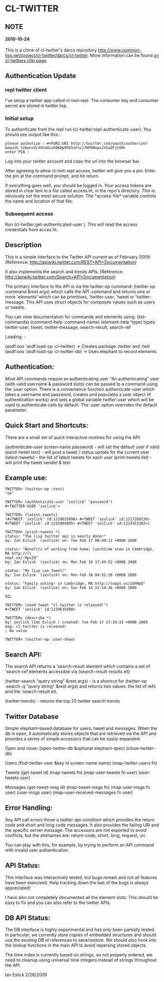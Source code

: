 # CL-TWITTER

## NOTE

#### 2010-10-24

This is a clone of cl-twitter's darcs repository http://www.common-lisp.net/project/cl-twitter/darcs/cl-twitter.
More information can be found [on cl-twitters cliki page](http://common-lisp.net/project/cl-twitter/).


## Authentication Update


### repl twitter client

I've setup a twitter app called cl-twit-repl. The consumer key and consumer secret are stored in twitter.lisp.

### Initial setup

To authenticate from the repl run (cl-twitter:repl-authenticate-user).
You should see output like this :

    please authorize : #<PURI:URI http://twitter.com/oauth/authorize?&oauth_token=ZcXVnoHiuhQKDp9hk5sFscj7NP0Nopx235aZFjn5M>
    enter PIN :   

Log into your twitter account and copy the url into the browser bar.

After agreeing to allow cl-twit-repl access, twitter will give you a pin.
Enter the pin at the command prompt, and hit return.

If everything goes well, you should be logged in.
Your access tokens are stored in clear text in a file called access.ht, in the repo's directory.
This is obviously not the most secure solution.
The \*access-file\* variable controls the name and location of that file.

### Subsequent access

Run (cl-twitter:get-authenticated-user <user name> ). This will read the access credentials from acces.ht.


## Description 
	
This is a simple interface to the Twitter API current as of February 2009:
(Reference: http://apiwiki.twitter.com/REST+API+Documentation)

It also implements the search and trends APIs.
(Reference: http://apiwiki.twitter.com/Search+API+Documentation)

The primary interface to the API is via the twitter-op command:
   (twitter-op :command &rest args)
which calls the API :command and returns one or more 'elements' which
can be primitives, 'twitter-user, 'tweet or 'twitter-message.  This
API uses struct objects for composite values such as users or tweets.

You can view documentation for commands and elements using:
(list-commands)
(command-help :command-name) 
(element-help 'type)
  types: twitter-user, tweet, twitter-message, search-result, search-ref

Loading: :

(asdf:oos 'asdf:load-op :cl-twitter) -> Creates package :twitter and :twit
(asdf:oos 'asdf:load-op :cl-twitter-db) -> Uses elephant to record elements

## Authentication:


Most API commands require an authenticating user "An authenticating"
user (with valid username & password slots) can be passed to a command
using the :user option.  There is a convenience function
authenticate-user which takes a username and password, creates and
populates a user object (if authentication works) and sets a global
variable *twitter-user* which will be used to authenticate calls by
default.  The :user option overrides the default parameter.

## Quick Start and Shortcuts:


There are a small set of quick interactive routines for using the API:

(authenticate-user screen-name password) - will set the default user if valid
(send-tweet text) - will post a tweet / status update for the current user
(latest-tweets) - the list of latest tweets for each user
(print-tweets list) - will print the tweet sender & text

## Example use:


    TWITTER> (twitter-op :test)
    "ok"

    TWITTER> (authenticate-user "ieslick" "password")
    #<TWITTER-USER 'ieslick'>

    TWITTER> (latest-tweets)
    (#<TWEET 'ieslick' id:1219635898> #<TWEET 'ieslick' id:1217269236>
    #<TWEET 'ieslick' id:1215984895> #<TWEET 'ieslick' id:1214353382>)

    TWITTER> (print-tweets *)
    status: "The lisp twitter api is nearly done!"
    by: Ian Eslick  (ieslick) on: Tue Feb 17 00:49:11 +0000 2009

    status: "Benefits of working from home; lunchtime stew in Cambridge, MA http://l\
    oopt.us/-Hps2Q"
    by: Ian Eslick  (ieslick) on: Mon Feb 16 17:49:52 +0000 2009

    status: "My lisp can tweet!"
    by: Ian Eslick  (ieslick) on: Mon Feb 16 04:52:28 +0000 2009

    status: "Family outing! in Cambridge, MA http://loopt.us/zUhMpQ"
    by: Ian Eslick  (ieslick) on: Sun Feb 15 21:14:26 +0000 2009

    NIL

    TWITTER> (send-tweet "cl-twitter is released!")
    #<TWEET 'ieslick' id:1219635898>

    TWITTER> (describe *)
    by: ieslick (Ian Eslick ) created: Tue Feb 17 17:33:33 +0000 2009
    msg: cl-twitter is released!
    ; No value

    TWITTER> (twitter-op :user-show)


## Search API:


The search API returns a 'search-result element which contains a set
of 'search-ref elements accessible via (search-result-results elt)

(twitter-search "query string" &rest args) - is a shortcut for
   (twitter-op :search :q "query string" &rest args)
   and returns two values: the list of refs and the 'search-result elt.

(twitter-trends) - returns the top 20 twitter search trends


## Twitter Database 


Simple elephant-based database for users, tweet and messages.  When
the db is open, it automatically stores objects that are retrieved via
the API and provides a series of simple accessors that can be easily
expanded.

Open and close:
(open-twitter-db &optional elephant-spec)
(close-twitter-db)

Users
(find-twitter-user &key id screen-name name)
(map-twitter-users fn)

Tweets
(get-tweet id)
(map-tweets fn)
(map-user-tweets fn user)
(user-tweets user)

Messages
(get-tweet-msg id)
(map-tweet-msgs fn)
(map-user-msgs fn user)
(user-msgs user)
(map-user-received-messages fn user)


## Error Handling:


Any API call errors throw a twitter-api-condition which provides
the return code and short and long code messages.  It also provides
the failing URI and the specific server message.  The accessors are
not exported to avoid conflicts, but the slotnames are: 
    return-code, short, long, request, uri.

You can play with this, for example, by trying to perform an API
command with invalid user authentication.

## API Status:


This interface was interactively tested, but bugs remain and not all
features have been exercised.  Help tracking down the last of the 
bugs is always appreciated!

I have also not completely documented all the element slots.  This
should be easy to fix and you can also refer to the twitter APIs.

## DB API Status:


The DB interface is highly experimental and has only been partially
tested.  In particular, we currently store copies of embedded 
structures and should use the existing DB id references to save/restore.
We should also hook into the lookup functions in the main API to avoid
reparsing stored objects.

The time index is currently based on strings, so not properly ordered,
we need to cleanup using universal time integers instead of strings
throughout the API.

Ian Eslick
2/26/2009